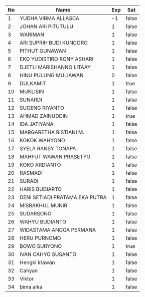 | No | Name | Exp | Sat |
|-----|-----|-----|-----|
| 1 | YUDHA VIRMA ALLASCA | -1 | false |
| 2 | JOHAN ARI PITUTULU | 1 | false |
| 3 | WARIMAN | 1 | false |
| 4 | ARI SUPRIH BUDI KUNCORO | 1 | false |
| 5 | PITHUT GUNAWAN | 1 | false |
| 6 | EKO YUDISTIRO RONY ASHARI | 1 | false |
| 7 | DJETLI MARISHANNO LITAAY | 1 | false |
| 8 | HINU PULUNG MULIAWAN | 0 | false |
| 9 | DULKAMIT | 1 | true |
| 10 | MUKLISIN | 1 | false |
| 11 | SUNARDI | 1 | false |
| 12 | SUGENG RIYANTO | 1 | false |
| 13 | AHMAD ZAINUDDIN | 1 | true |
| 14 | IDA JATIYANA | 1 | false |
| 15 | MARGARETHA RISTIANI M. | 1 | false |
| 16 | KOKOK WAHYONO | 1 | false |
| 17 | SYELA RANSY TONAPA | 1 | false |
| 18 | MAHFUT WAWAN PRASETYO | 1 | false |
| 19 | KOKO ARDIANTO | 1 | false |
| 20 | RASMADI | 1 | false |
| 21 | SURADI | 1 | false |
| 22 | HARIS BUDIARTO | 1 | false |
| 23 | DENI SETIADI PRATAMA EKA PUTRA | 1 | false |
| 24 | MISBAKHUL MUNIR | 1 | false |
| 25 | SUDARSONO | 1 | false |
| 26 | WAHYU BUDIANTO | 1 | false |
| 27 | WIDASTAMA ANGGA PERMANA | 1 | false |
| 28 | HERU PURNOMO | 1 | false |
| 29 | BOWO SURYONO | 1 | true |
| 30 | IVAN CAHYO SUSANTO | 1 | false |
| 31 | Hengki Iriawan | 1 | false |
| 32 | Cahyan | 1 | false |
| 33 | Viktor | 1 | false |
| 34 | bima alka | 1 | false |

